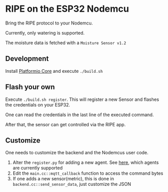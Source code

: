 # RIPE on the  ESP32 Nodemcu

Bring the RIPE protocol to your Nodemcu.

Currently, only watering is supported.

The moisture data is fetched with a `Moisture Sensor v1.2`

## Development

Install [Platformio Core](https://docs.platformio.org/en/latest/what-is-platformio.html) and execute `./build.sh`

## Flash your own

Execute `./build.sh register`.
This will register a new Sensor and flashes the credentials on your ESP32.

One can read the credentials in the last line of the executed command.

After that, the sensor can get controlled via the RIPE app.

## Customize

One needs to customize the backend and the Nodemcus user code.

1. Alter the `register.py` for adding a new agent. See [here](http://retroapp.if-lab.de:8000/api/agent), which agents are currently supported
2. Edit the `main.cc::mqtt_callback` function to access the command bytes
3. If one adds a new sensor(metric), this is done in `backend.cc::send_sensor_data`, just customize the JSON
